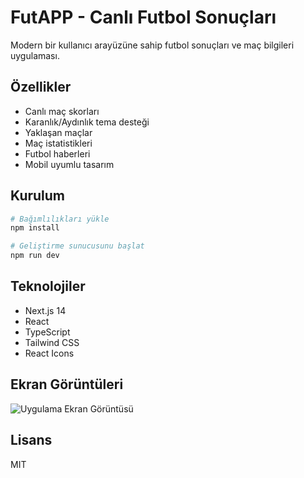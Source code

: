 # FutAPP - Canlı Futbol Sonuçları

Modern bir kullanıcı arayüzüne sahip futbol sonuçları ve maç bilgileri uygulaması.

## Özellikler

- Canlı maç skorları
- Karanlık/Aydınlık tema desteği
- Yaklaşan maçlar
- Maç istatistikleri
- Futbol haberleri
- Mobil uyumlu tasarım

## Kurulum

```bash
# Bağımlılıkları yükle
npm install

# Geliştirme sunucusunu başlat
npm run dev
```

## Teknolojiler

- Next.js 14
- React
- TypeScript
- Tailwind CSS
- React Icons

## Ekran Görüntüleri

![Uygulama Ekran Görüntüsü](/screenshots/screenshot.png)

## Lisans

MIT
